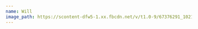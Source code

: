 ```yaml
---
name: Will
image_path: https://scontent-dfw5-1.xx.fbcdn.net/v/t1.0-9/67376291_10216854105279751_2108620400198942720_o.jpg?_nc_cat=104&_nc_oc=AQmKVZSQPc4ZyuiaKtcPyHBuxlHtYpemZt-w55LV6d0EgTwPVq8eAiNN_jK6SyqhAGx-qiDMXq1zhYL6gc3llPja&_nc_ht=scontent-dfw5-1.xx&oh=fe24adfe0f04f5654e26dfc75a7eaa96&oe=5DDF6A89
---
```

